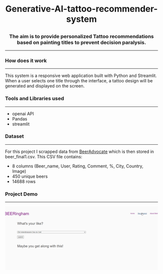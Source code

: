 
# <h1 align="center">Generative-AI-tattoo-recommender-system</h1>

## <h3 align="center">The aim is to provide personalized Tattoo recommendations based on painting titles to prevent decision paralysis.</h3>
---

### <h3 align="left">How does it work</h3>
---
This system is a responsive web application built with Python and Streamlit. When a user selects one title through the interface, a tattoo design will be generated and displayed on the screen.

### <h3 align="left">Tools and Libraries used</h3>
---

* openai API
* Pandas
* streamlit


### <h3 align="left">Dataset</h3>
---
For this project I scrapped data from [BeerAdvocate](https://www.beeradvocate.com) which is then stored in beer_final1.csv. This CSV file 
contains:

* 8 columns (Beer_name, User, Rating, Comment, %, City, Country, Image)
* 450 unique beers
* 14688 rows

### <h3 align="left">Project Demo</h3>
---
![Demo GIF](https://github.com/Virat199608/Beer-Reccomendation-system/blob/master/beerdemo1.gif)

